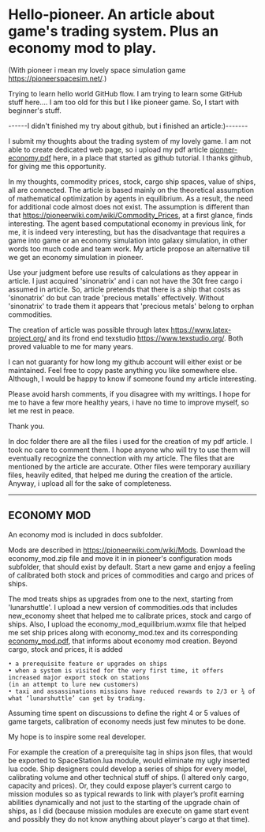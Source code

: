 # Hello-pioneer. An article about game's trading system. Plus an economy mod to play.
(With pioneer i mean my lovely space simulation game https://pioneerspacesim.net/.)

Trying to learn hello world GitHub flow.
I am trying to learn some GitHub stuff here....
I am too old for this but I like pioneer game. So, I start with beginner's stuff.

------I didn't finished my try about github, but i finished an article:)-------

I submit my thoughts about the trading system of my lovely game. I am not able to create dedicated web page, so i upload my pdf article [pionner-economy.pdf](https://github.com/jimishol/Pioneerspacesim_trading_economy/files/7026706/pionner-economy.pdf)
 here, in a place that started as github tutorial. I thanks github, for giving me this opportunity.

In my thoughts, commodity prices, stock, cargo ship spaces, value of ships, all are connected. The article is based mainly on the theoretical assumption of mathematical optimization by agents in equilibrium. As a result, the need for additional code almost does not exist. The assumption is different than that https://pioneerwiki.com/wiki/Commodity_Prices, at a first glance, finds interesting. The agent based computational economy in previous link, for me, it is  indeed very interesting, but has the disadvantage that requires a game into game or an economy simulation into galaxy simulation, in other words too much code and team work. My article propose an alternative till we get an economy simulation in pioneer.

Use your judgment before use results of calculations as they appear in article. I just acquired 'sinonatrix' and i can not have the 30t free cargo i assumed in article. So, article pretends that there is a ship that costs as 'sinonatrix' do but can trade 'precious metalls' effectively. Without 'sinonatrix' to trade them it appears that 'precious metals' belong to orphan commodities.

The creation of article was possible through latex https://www.latex-project.org/ and its frond end texstudio https://www.texstudio.org/. Both proved valuable to me for many years.

I can not guaranty for how long my github account will either exist or be maintained. Feel free to copy paste anything you like somewhere else. Although, I would be happy to know if someone found my article interesting.

Please avoid harsh comments, if you disagree with my writtings. I hope for me to have a few more healthy years, i have no time to improve myself, so let me rest in peace.

Thank you.

In doc folder there are all the files i used for the creation of my pdf article. I took no care to comment them. I hope anyone who will try to use them will eventually recognize the connection with my article. The files that are mentioned by the article are accurate. Other files were temporary auxiliary files, heavily edited, that helped me during the creation of the article. Anyway, i upload all for the sake of completeness.

-----------------------------------------------------------------------------------------------------------------------------------------------------------------

ECONOMY MOD
---
An economy mod is included in docs subfolder.

Mods are described in https://pioneerwiki.com/wiki/Mods. Download the economy_mod.zip file and move it in in pioneer's configuration mods subfolder, that should exist by default. Start a new game and enjoy a feeling of calibrated both stock and prices of commodities and cargo and prices of ships. 

The mod treats ships as upgrades from one to the next, starting from 'lunarshuttle'.
I upload a new version of commodities.ods that includes new_economy sheet that helped me to calibrate prices, stock and cargo of ships. Also, I upload the economy_mod_equilibrium.wxmx file that helped me set ship prices along with economy_mod.tex and its corresponding [economy_mod.pdf](https://github.com/jimishol/Pioneerspacesim_trading_economy/files/7075341/economy_mod.pdf), that informs about economy mod creation.
Beyond cargo, stock and prices, it is added

    • a prerequisite feature or upgrades on ships 
    • when a system is visited for the very first time, it offers increased major export stock on stations
    (in an attempt to lure new customers)    
    • taxi and assassinations missions have reduced rewards to 2/3 or ¾ of what ‘lunarshuttle’ can get by trading.

Assuming time spent on discussions to define the right 4 or 5 values of game targets, calibration of economy needs just few minutes to be done.

My hope is to inspire  some real developer. 


For example the creation of a prerequisite tag in ships json files, that would be exported to SpaceStation.lua module, would eliminate my ugly inserted lua code.  Ship designers could develop a series of ships for every model, calibrating volume and other technical stuff of ships. (I altered only cargo, capacity and prices). Or, they could expose player’s current cargo to mission modules so as typical rewards to link with player’s profit earning abilities dynamically and not just to the starting of the upgrade chain of ships, as I did (because mission modules are execute on game start event and possibly they do not know anything about player's cargo at that time).
